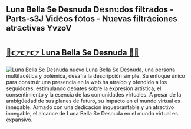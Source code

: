 ## Luna Bella Se Desnuda D𝚎sn𝚞dos filtr𝚊dos - Parts-s3J Vid𝚎os f𝚘tos - N𝚞evas filtr𝚊ciones atr𝚊ctivas YvzoV

# <h2><a href="http://mb756n.tromn.icu/?c=Luna+Bella+Se+Desnuda">🔗👉👉👉 Luna Bella Se Desnuda 🔗🔗</a></h2>

[![Luna Bella Se Desnuda nuevo](https://i.imgur.com/pEAQMta.gif)](http://mb756n.tromn.icu/?c=Luna+Bella+Se+Desnuda)
Luna Bella Se Desnuda, una persona multifacética y polémica, desafía la descripción simple. Su enfoque único para construir una presencia en la web ha atraído y ofendido a los seguidores, estimulando debates sobre la expresión artística, el consentimiento y la esencia de las comunidades virtuales. A pesar de la ambigüedad de sus planes de futuro, su impacto en el mundo virtual es innegable. Armado con una dedicación inquebrantable y un atractivo innegable, el alcance de Luna Bella Se Desnuda en el mundo virtual es expansivo.
